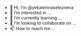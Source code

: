 - 👋 Hi, I’m @yekaterinaselezneva
- 👀 I’m interested in ...
- 🌱 I’m currently learning ...
- 💞️ I’m looking to collaborate on ...
- 📫 How to reach me ...

<!---
yekaterinaselezneva/yekaterinaselezneva is a ✨ special ✨ repository because its `README.md` (this file) appears on your GitHub profile.
You can click the Preview link to take a look at your changes.
--->
